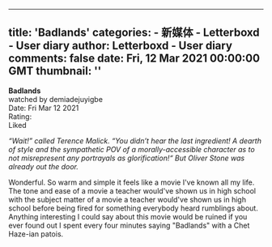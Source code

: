 
---
title: 'Badlands'
categories: 
    - 新媒体
    - Letterboxd - User diary
author: Letterboxd - User diary
comments: false
date: Fri, 12 Mar 2021 00:00:00 GMT
thumbnail: ''
---

<div>   
<b>Badlands</b><br>watched by demiadejuyigbe<br>Date: Fri Mar 12 2021<br>Rating:  <br>Liked<br>








<div>



<div><p><i>“Wait!” called Terence Malick. “You didn’t hear the last ingredient! A dearth of style and the sympathetic POV of a morally-accessible character as to not misrepresent any portrayals as glorification!“ But Oliver Stone was already out the door.</i></p><p>Wonderful. So warm and simple it feels like a movie I've known all my life. The tone and ease of a movie a teacher would've shown us in high school with the subject matter of a movie a teacher would've shown us in high school before being fired for something everybody heard rumblings about. Anything interesting I could say about this movie would be ruined if you ever found out I spent every four minutes saying "Badlands" with a Chet Haze-ian patois.</p></div>

</div>
  
</div>
            